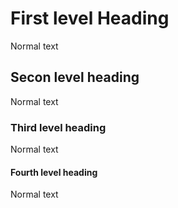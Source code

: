 First level Heading
===================

Normal text

Secon level heading
-------------------

Normal text

### Third level heading

Normal text

#### Fourth level heading

Normal text

